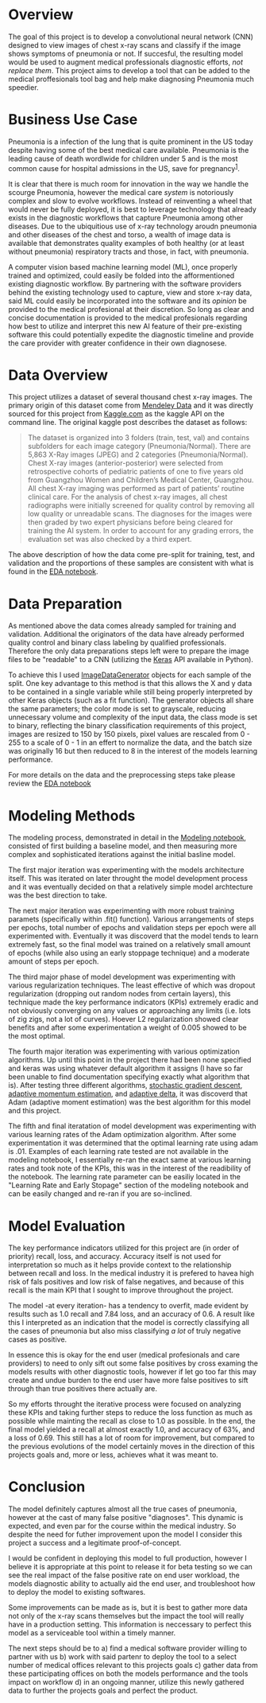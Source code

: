 # Overview
The goal of this project is to develop a convolutional neural network (CNN) designed to view images of chest x-ray scans and classify if the image shows symptoms of pneumonia or not. If succesful, the resulting model would be used to augment medical professionals diagnostic efforts, *not replace them*. This project aims to develop a tool that can be added to the medical proffesionals tool bag and help make diagnosing Pneumonia much speedier. 

# Business Use Case
Pneumonia is a infection of the lung that is quite prominent in the US today despite having some of the best medical care available. Pneumonia is the leading cause of death wordlwide for children under 5 and is the most common cause for hospital admissions in the US, save for pregnancy<sup>[1](https://www.thoracic.org/patients/patient-resources/resources/top-pneumonia-facts.pdf)</sup>.  

It is clear that there is much room for innovation in the way we handle the scourge Pneumonia, however the medical care *system* is notoriously complex and slow to evolve workflows. Instead of reinventing a wheel that would never be fully deployed, it is best to leverage technology that already exists in the diagnostic workflows that capture Pneumonia among other diseases. Due to the ubiquitious use of x-ray technology aroudn pneumonia and other diseases of the chest and torso, a wealth of image data is available that demonstrates quality examples of both healthy (or at least without pneumonia) respiratory tracts and those, in fact, with pneumonia.  

A computer vision based machine learning model (ML), once properly trained and optimized, could easily be folded into the afformentioned existing diagnostic workflow. By partnering with the software providers behind the existing technology used to capture, view and store x-ray data, said ML could easily be incorporated into the software and its *opinion* be provided to the medical profesional at their discretion. So long as clear and concise documentation is provided to the medical profesionals regarding how best to utilize and interpret this new AI feature of their pre-existing software this could potentially expedite the diagnostic timeline and provide the care provider with greater confidence in their own diagnosese.

# Data Overview
This project utilizes a dataset of several thousand chest x-ray images. The primary origin of this dataset come from [Mendeley Data](https://data.mendeley.com/datasets/rscbjbr9sj/2) and it was directly sourced for this project from [Kaggle.com](https://www.kaggle.com/datasets/paultimothymooney/chest-xray-pneumonia) as the kaggle API on the command line. The original kaggle post describes the dataset as follows:

> The dataset is organized into 3 folders (train, test, val) and contains subfolders for each image category (Pneumonia/Normal). There are 5,863 X-Ray images (JPEG) and 2 categories (Pneumonia/Normal). Chest X-ray images (anterior-posterior) were selected from retrospective cohorts of pediatric patients of one to five years old from Guangzhou Women and Children’s Medical Center, Guangzhou. All chest X-ray imaging was performed as part of patients’ routine clinical care. For the analysis of chest x-ray images, all chest radiographs were initially screened for quality control by removing all low quality or unreadable scans. The diagnoses for the images were then graded by two expert physicians before being cleared for training the AI system. In order to account for any grading errors, the evaluation set was also checked by a third expert.

The above description of how the data come pre-split for training, test, and validation and the proportions of these samples are consistent with what is found in the [EDA notebook](eda.ipynb). 

# Data Preparation
As mentioned above the data comes already sampled for training and validation. Additional the originators of the data have already performed quality control and binary class labeling by qualified professionals. Therefore the only data preparations steps left were to prepare the image files to be "readable" to a CNN (utilizing the [Keras](https://keras.io/about/) API available in Python).  

To achieve this I used [ImageDataGenerator](https://www.tensorflow.org/api_docs/python/tf/keras/preprocessing/image/ImageDataGenerator) objects for each sample of the split. One key advantage to this method is that this allows the X and y data to be contained in a single variable while still being properly interpreted by other Keras objects (such as a fit function). The generator objects all share the same parameters; the color mode is set to grayscale, reducing unnecessary volume and complexity of the input data, the class mode is set to binary, reflecting the binary classification requirements of this project, images are resized to 150 by 150 pixels, pixel values are rescaled from 0 - 255 to a scale of 0 - 1 in an effert to normalize the data, and the batch size was originally 16 but then reduced to 8 in the interest of the models learning performance. 

For more details on the data and the preprocessing steps take please review the [EDA notebook](eda.ipynb) 

# Modeling Methods
The modeling process, demonstrated in detail in the [Modeling notebook](modeling.ipynb), consisted of first building a baseline model, and then measuring more complex and sophisticated iterations against the initial basline model.  

The first major iteration was experimenting with the models architecture itself. This was iterated on later throught the model development process and it was eventually decided on that a relatively simple model archtecture was the best direction to take. 

The next major iteration was experimenting with more robust training paramets (specifically within .fit() function). Various arrangements of steps per epochs, total number of epochs and validation steps per epoch were all experimented with. Eventually it was discoverd that the model tends to learn extremely fast, so the final model was trained on a relatively small amount of epochs (while also using an early stoppage technique) and a moderate amount of steps per epoch. 

The third major phase of model development was experimenting with various regularization techniques. The least effective of which was dropout regularization (dropping out random nodes from certain layers), this technique made the key performance indicators (KPIs) extremely eradic and not obviously converging on any values or approaching any limits (i.e. lots of zig zigs, not a lot of curves). Hoever L2 regularization showed clear benefits and after some experimentation a weight of 0.005 showed to be the most optimal.  

The fourth major iteration was experimenting with various optimization algorithms. Up until this point in the project there had been none specified and keras was using whatever default algorithm it assigns (I have so far been unable to find documentation specifying exactly what algorithm that is). After testing three different algorithms, [stochastic gradient descent](https://keras.io/api/optimizers/sgd/), [adaptive momentum estimation](https://keras.io/api/optimizers/adam/), and [adaptive delta](https://keras.io/api/optimizers/adadelta/), it was discoverd that Adam (adaptive moment estimation) was the best algorithm for this model and this project.

The fifth and final iteratation of model development was experimenting with various learning rates of the Adam optimization algorithm. After some experimentation it was determined that the optimal learning rate using adam is .01. Examples of each learning rate tested are not available in the modeling notebook, I essentially re-ran the exact same at various learning rates and took note of the KPIs, this was in the interest of the readibility of the notebook. The learning rate parameter can be easiliy located in the "Learning Rate and Early Stopage" section of the modeling notebook and can be easily changed and re-ran if you are so-inclined. 

# Model Evaluation
The key performance indicators utilized for this project are (in order of priority) recall, loss, and accuracy. Accuracy itself is not used for interpretation so much as it helps provide context to the relationship between recall and loss. In the medical industry it is prefered to havea high risk of fals positives and low risk of false negatives, and because of this recall is the main KPI that I sought to improve throughout the project.  

The model -at every iteration- has a tendency to overfit, made evident by results such as 1.0 recall and 7.84 loss, and an accuracy of  0.6. A result like this I interpreted as an indication that the model is correctly classifying all the cases of pneumonia but also miss classifying *a lot* of truly negative cases as positive. 

In essence this is okay for the end user (medical profesionals and care providers) to need to only sift out some false positives by cross examing the models results with other diagnostic tools, however if let go too far this may create and undue burden to the end user have more false positives to sift through than true positives there actually are. 

So my efforts throught the iterative process were focused on analyzing these KPIs and taking further steps to reduce the loss function as much as possible while mainting the recall as close to 1.0 as possible. In the end, the final model yielded a recall at almost exactly 1.0, and accuracy of 63%, and a loss of 0.69. This still has a lot of room for improvement, but compared to the previous evolutions of the model certainly moves in the direction of this projects goals and, more or less, achieves what it was meant to.

# Conclusion 

The model definitely captures almost all the true cases of pneumonia, however at the cast of many false positive "diagnoses". This dynamic is expected, and even par for the course within the medical industry. So despite the need for futher improvement upon the model I consider this project a success and a legitimate proof-of-concept. 

I would be confident in deploying this model to full production, however I believe it is appropriate at this point to release it for beta testing so we can see the real impact of the false positive rate on end user workload, the models diagnostic ability to actually aid the end user, and troubleshoot how to deploy the model to existing softwares. 

Some improvements can be made as is, but it is best to gather more data not only of the x-ray scans themselves but the impact the tool will really have in a production setting. This information is neccessary to perfect this model as a serviceable tool within a timely manner.

The next steps should be to a) find a medical software provider willing to partner with us b) work with said partenr to deploy the tool to a select number of medical offices relevant to this projects goals c) gather data from these participating offices on both the models performance and the tools impact on workflow d) in an ongoing manner, utilize this newly gathered data to further the projects goals and perfect the product.